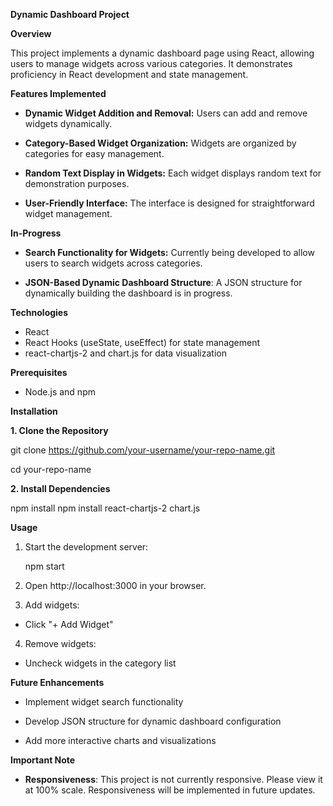 **Dynamic Dashboard Project**

**Overview**

This project implements a dynamic dashboard page using React, allowing users to manage widgets across various categories. It demonstrates proficiency in React development and state management.

**Features Implemented**

- **Dynamic Widget Addition and Removal:** Users can add and remove widgets dynamically.
  
- **Category-Based Widget Organization:** Widgets are organized by categories for easy management.
  
- **Random Text Display in Widgets:** Each widget displays random text for demonstration purposes.
  
- **User-Friendly Interface:** The interface is designed for straightforward widget management.
  
**In-Progress**

- **Search Functionality for Widgets:** Currently being developed to allow users to search widgets across categories.
  
- **JSON-Based Dynamic Dashboard Structure**: A JSON structure for dynamically building the dashboard is in progress.

**Technologies**

- React
- React Hooks (useState, useEffect) for state management
- react-chartjs-2 and chart.js for data visualization

**Prerequisites**

- Node.js and npm

**Installation**

**1. Clone the Repository**

   git clone https://github.com/your-username/your-repo-name.git
   
   cd your-repo-name

**2. Install Dependencies**

  npm install
  npm install react-chartjs-2 chart.js

**Usage**

1. Start the development server:
   
   npm start

2.  Open http://localhost:3000 in your browser.
  
3.  Add widgets:

- Click "+ Add Widget"

4. Remove widgets:

- Uncheck widgets in the category list

**Future Enhancements**

- Implement widget search functionality

- Develop JSON structure for dynamic dashboard configuration

- Add more interactive charts and visualizations

**Important Note**

- **Responsiveness**: This project is not currently responsive. Please view it at 100% scale. Responsiveness will be implemented in future updates.
